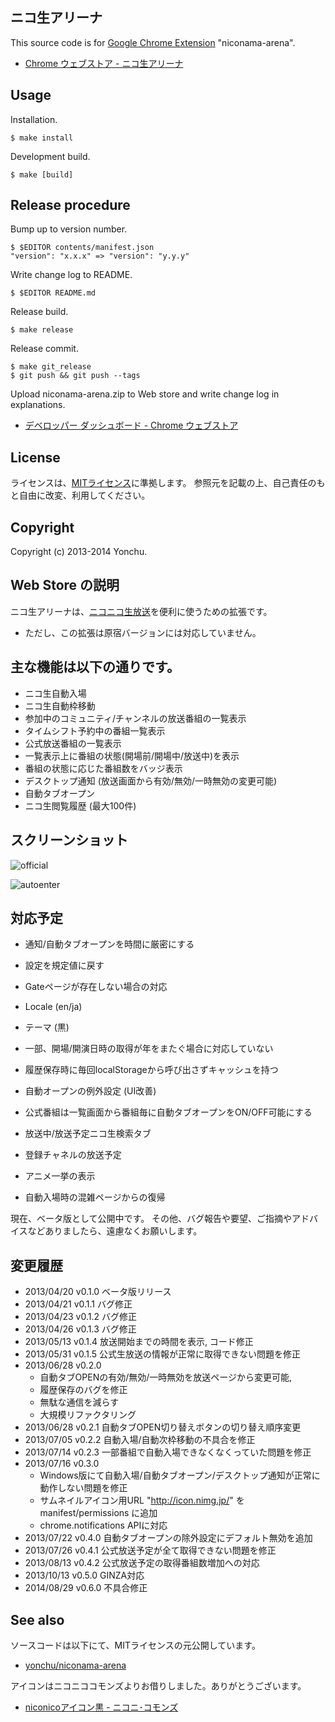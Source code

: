 ニコ生アリーナ
--------------------

This source code is for [Google Chrome Extension](http://code.google.com/chrome/extensions/index.html) "niconama-arena".

- [Chrome ウェブストア - ニコ生アリーナ](https://chrome.google.com/webstore/detail/%E3%83%8B%E3%82%B3%E7%94%9F%E3%82%A2%E3%83%AA%E3%83%BC%E3%83%8A/lkkpfmnibpgpmhbkjgldlmonaphmoobl)

## Usage

Installation.

```console
$ make install
```

Development build.

```console
$ make [build]
```

## Release procedure

Bump up to version number.

```console
$ $EDITOR contents/manifest.json
"version": "x.x.x" => "version": "y.y.y"
```

Write change log to README.

```console
$ $EDITOR README.md
```

Release build.

```console
$ make release
```

Release commit.

```
$ make git_release
$ git push && git push --tags
```

Upload niconama-arena.zip to Web store and write change log in explanations.

- [デベロッパー ダッシュボード - Chrome ウェブストア](https://chrome.google.com/webstore/developer/dashboard)


## License

ライセンスは、[MITライセンス](http://www.opensource.org/licenses/mit-license.php)に準拠します。
参照元を記載の上、自己責任のもと自由に改変、利用してください。


## Copyright

Copyright (c) 2013-2014 Yonchu.


Web Store の説明
--------------------

ニコ生アリーナは、[ニコニコ生放送](http://live.nicovideo.jp/)を便利に使うための拡張です。

* ただし、この拡張は原宿バージョンには対応していません。

## 主な機能は以下の通りです。

- ニコ生自動入場
- ニコ生自動枠移動
- 参加中のコミュニティ/チャンネルの放送番組の一覧表示
- タイムシフト予約中の番組一覧表示
- 公式放送番組の一覧表示
- 一覧表示上に番組の状態(開場前/開場中/放送中)を表示
- 番組の状態に応じた番組数をバッジ表示
- デスクトップ通知 (放送画面から有効/無効/一時無効の変更可能)
- 自動タブオープン
- ニコ生閲覧履歴 (最大100件)


## スクリーンショット

![official](https://raw.github.com/yonchu/niconama-arena/master/img/official.png)

![autoenter](https://raw.github.com/yonchu/niconama-arena/master/img/auto_enter.png)


## 対応予定

- 通知/自動タブオープンを時間に厳密にする
- 設定を規定値に戻す
- Gateページが存在しない場合の対応
- Locale (en/ja)
- テーマ (黒)
- 一部、開場/開演日時の取得が年をまたぐ場合に対応していない
- 履歴保存時に毎回localStorageから呼び出さずキャッシュを持つ

- 自動オープンの例外設定 (UI改善)
- 公式番組は一覧画面から番組毎に自動タブオープンをON/OFF可能にする
- 放送中/放送予定ニコ生検索タブ
- 登録チャネルの放送予定
- アニメ一挙の表示
- 自動入場時の混雑ページからの復帰


現在、ベータ版として公開中です。
その他、バグ報告や要望、ご指摘やアドバイスなどありましたら、遠慮なくお願いします。


## 変更履歴

- 2013/04/20 v0.1.0 ベータ版リリース
- 2013/04/21 v0.1.1 バグ修正
- 2013/04/23 v0.1.2 バグ修正
- 2013/04/26 v0.1.3 バグ修正
- 2013/05/13 v0.1.4 放送開始までの時間を表示, コード修正
- 2013/05/31 v0.1.5 公式生放送の情報が正常に取得できない問題を修正
- 2013/06/28 v0.2.0
    - 自動タブOPENの有効/無効/一時無効を放送ページから変更可能,
    - 履歴保存のバグを修正
    - 無駄な通信を減らす
    - 大規模リファクタリング
- 2013/06/28 v0.2.1 自動タブOPEN切り替えボタンの切り替え順序変更
- 2013/07/05 v0.2.2 自動入場/自動次枠移動の不具合を修正
- 2013/07/14 v0.2.3 一部番組で自動入場できなくなくっていた問題を修正
- 2013/07/16 v0.3.0
    - Windows版にて自動入場/自動タブオープン/デスクトップ通知が正常に動作しない問題を修正
    - サムネイルアイコン用URL "http://icon.nimg.jp/" を manifest/permissions に追加
    - chrome.notifications APIに対応
- 2013/07/22 v0.4.0 自動タブオープンの除外設定にデフォルト無効を追加
- 2013/07/26 v0.4.1 公式放送予定が全て取得できない問題を修正
- 2013/08/13 v0.4.2 公式放送予定の取得番組数増加への対応
- 2013/10/13 v0.5.0 GINZA対応
- 2014/08/29 v0.6.0 不具合修正


## See also

ソースコードは以下にて、MITライセンスの元公開しています。

- [yonchu/niconama-arena](https://github.com/yonchu/niconama-arena)

アイコンはニコニココモンズよりお借りしました。ありがとうございます。

- [niconicoアイコン黒 - ニコニ･コモンズ](http://commons.nicovideo.jp/material/nc58317)

